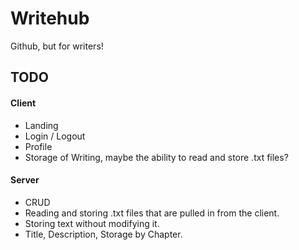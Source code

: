 # Writehub

Github, but for writers!

## **TODO**

#### Client

- Landing
- Login / Logout
- Profile
- Storage of Writing, maybe the ability to read and store .txt files?

#### Server

- CRUD
- Reading and storing .txt files that are pulled in from the client.
- Storing text without modifying it.
- Title, Description, Storage by Chapter.
